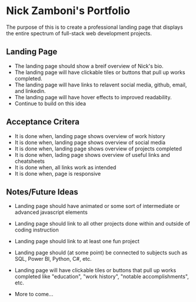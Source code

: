 # Nick Zamboni's Portfolio

The purpose of this is to create a professional landing page that displays the entire spectrum of full-stack web development projects.

## Landing Page

* The landing page should show a breif overview of Nick's bio.
* The landing page will have clickable tiles or buttons that pull up works completed.
* The landing page will have links to relavent social media, github, email, and linkedin.
* The landing page will have hover effects to improved readability. 
* Continue to build on this idea

## Acceptance Critera

* It is done when, landing page shows overview of work history
* It is done when, landing page shows overview of social media
* It is done when, landing page shows overview of projects completed
* It is done when, lading page shows overview of useful links and cheatsheets
* It is done when, all links work as intended
* It is done when, page is responsive

## Notes/Future Ideas

* Landing page should have animated or some sort of intermediate or advanced javascript elements
* Landing page should link to all other projects done within and outside of coding instruction
* Landing page should link to at least one fun project
* Landing page should (at some point) be connected to subjects such as SQL, Power BI, Python, C#, etc.
* Landing page will have clickable tiles or buttons that pull up works completed like "education", "work history", "notable accomplishments", etc.

* More to come...
